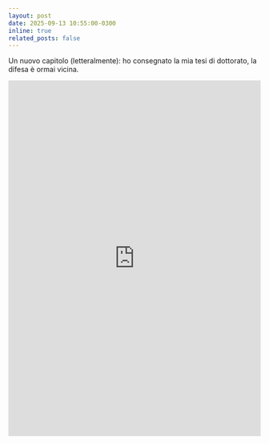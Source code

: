 ```yaml
---
layout: post
date: 2025-09-13 10:55:00-0300
inline: true
related_posts: false
---
```


Un nuovo capitolo (letteralmente): ho consegnato la mia tesi di dottorato, la difesa è ormai vicina.

<div class="mt-3" style="display: flex; justify-content: center;">
<iframe src="https://www.linkedin.com/embed/feed/update/urn:li:share:7372552982183272448" height="710" width="504" frameborder="0" allowfullscreen="" title="Embedded post"></iframe>
</div>
